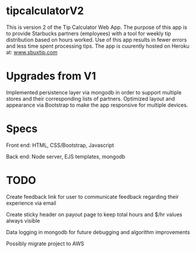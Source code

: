 # tipcalculatorV2
This is version 2 of the Tip Calculator Web App. The purpose of this app is to provide Starbucks partners (employees) with a tool for weekly tip distribution based on hours worked. Use of this app results in fewer errors and less time spent processing tips. The app is cuurently hosted on Heroku at: www.sbuxtip.com

# Upgrades from V1
Implemented persistence layer via mongodb in order to support multiple stores and their corresponding lists of partners.
Optimized layout and appearance via Bootstrap to make the app responsive for multiple devices.

# Specs
Front end: HTML, CSS/Bootstrap, Javascript

Back end: Node server, EJS templates, mongodb

# TODO

Create feedback link for user to communicate feedback regarding their experience via email

Create sticky header on payout page to keep total hours and $/hr values always visible

Data logging in mongodb for future debugging and algorithm improvements

Possibly migrate project to AWS
